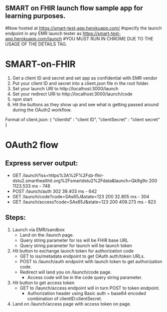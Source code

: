 ## SMART on FHIR launch flow sample app for learning purposes.
#Now hosted at https://smart-test-app.herokuapp.com/
#specify the launch endpoint in any EMR launch tester as https://smart-test-app.herokuapp.com/launch
#YOU MUST RUN IN CHROME DUE TO THE USAGE OF THE DETAILS TAG.

# SMART-on-FHIR
1. Get a client ID and secret and set app as confidential with EMR vendor
2. Put your client ID and secret into a client.json file in the root folder.
3. Set your launch URI to http://localhost:3000/launch
4. Set your redirect URI to http://localhost:3000/launch/code
5. npm start
6. Hit the buttons as they show up and see what is getting passed around during the OAuth2 workflow.

Format of client.json:
{
    "clientId" : "client ID",
    "clientSecret" : "client secret"
}

# OAuth2 flow

## Express server output:
* GET /launch?iss=https%3A%2F%2Fsb-fhir-dstu2.smarthealthit.org%2Fsmartdstu2%2Fdata&launch=Qk9g9o 200 1123.533 ms - 748
* POST /launch/auth 302 39.403 ms - 642
* GET /launch/code?code=SAs65J&state=123 200 32.805 ms - 304
* GET /launch/access?code=SAs65J&state=123 200 409.273 ms - 823

## Steps:
1. Launch via EMR/sandbox
    * Land on the /launch page.
    * Query string parameter for iss will be FHIR base URL
    * Query string parameter for launch will be launch token
2. Hit button to exchange launch token for authorization code
    * GET to iss/metadata endpoint to get OAuth auth/token URLs.
    * POST to /launch/auth endpoint with launch token to get authorization code.
    * Redirect will land you on /launch/code page.
        * Access code will be in the code query string parameter.
3. Hit button to get access token
    * GET to /launch/access endpoint will in turn POST to token endpoint.
        * Authorization header using Basic auth + base64 encoded combination of clientID:clientSecret.
4. Land on /launch/access page with access token on page.
